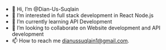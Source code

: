 - 👋 Hi, I’m @Dian-Us-Suqlain
- 👀 I’m interested in full stack development in React Node.js
- 🌱 I’m currently learning API Development
- 💞️ I’m looking to collaborate on Website development and API development
- 📫 How to reach me dianussuqlain1@gmail.com.

<!---
Dian-Us-Suqlain/Dian-Us-Suqlain is a ✨ special ✨ repository because its `README.md` (this file) appears on your GitHub profile.
You can click the Preview link to take a look at your changes.
--->

